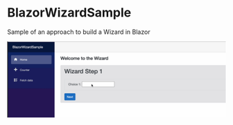 # BlazorWizardSample
 Sample of an approach to build a Wizard in Blazor

<img src="./WizardSample.gif">